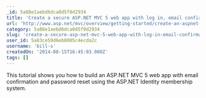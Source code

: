 ```yaml
---
_id: 5a88e1aebd6dca0d5f0d2934
title: 'Create a secure ASP.NET MVC 5 web app with log in, email confirmation and password reset '
url: 'http://www.asp.net/mvc/overview/getting-started/create-an-aspnet-mvc-5-web-app-with-email-confirmation-and-password-reset'
category: 5a88e1aebd6dca0d5f0d2934
slug: 'create-a-secure-asp-net-mvc-5-web-app-with-log-in-email-confirmation-and-password-reset'
user_id: 5a83ce59d6eb0005c4ecda2c
username: 'bill-s'
createdOn: '2014-08-15T16:45:03.000Z'
tags: []
---
```


This tutorial shows you how to build an ASP.NET MVC 5 web app with email confirmation and password reset using the ASP.NET Identity membership system.
